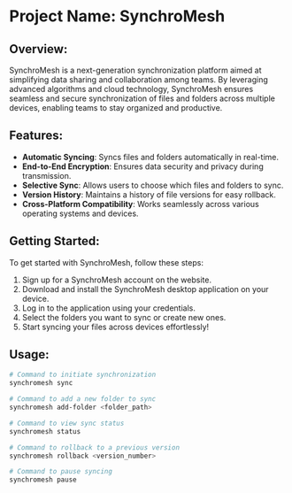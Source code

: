 # Project Name: SynchroMesh

## Overview:
SynchroMesh is a next-generation synchronization platform aimed at simplifying data sharing and collaboration among teams. By leveraging advanced algorithms and cloud technology, SynchroMesh ensures seamless and secure synchronization of files and folders across multiple devices, enabling teams to stay organized and productive.

## Features:
- **Automatic Syncing**: Syncs files and folders automatically in real-time.
- **End-to-End Encryption**: Ensures data security and privacy during transmission.
- **Selective Sync**: Allows users to choose which files and folders to sync.
- **Version History**: Maintains a history of file versions for easy rollback.
- **Cross-Platform Compatibility**: Works seamlessly across various operating systems and devices.

## Getting Started:
To get started with SynchroMesh, follow these steps:
1. Sign up for a SynchroMesh account on the website.
2. Download and install the SynchroMesh desktop application on your device.
3. Log in to the application using your credentials.
4. Select the folders you want to sync or create new ones.
5. Start syncing your files across devices effortlessly!

## Usage:
```bash
# Command to initiate synchronization
synchromesh sync

# Command to add a new folder to sync
synchromesh add-folder <folder_path>

# Command to view sync status
synchromesh status

# Command to rollback to a previous version
synchromesh rollback <version_number>

# Command to pause syncing
synchromesh pause
